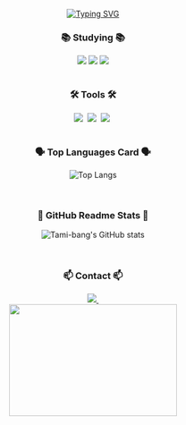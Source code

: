 <!--타이틀 부분-->
<p align="center">
  <a href="https://git.io/typing-svg">
    <img src="https://readme-typing-svg.demolab.com?font=VT323&size=50&duration=3000&pause=1000&color=000000&background=FFFFFF&width=500&height=90&lines=Tami-bang%E2%80%99s+Dev+Cloud+%E2%98%81%EF%B8%8F" alt="Typing SVG"/>
  </a>
</p>

<!--내용 부분-->
<h3 align="center">📚 Studying 📚</h3>
<div align="center">
 <img src="https://img.shields.io/badge/Java-007396?style=for-the-badge&logo=Java&logoColor=white"> 
 <img src="https://img.shields.io/badge/mysql-4479A1?style=for-the-badge&logo=mysql&logoColor=white">
 <img src="https://img.shields.io/badge/Amazon AWS-232F3E?style=for-the-badge&logo=amazonaws&logoColor=white">
</div>

<br>

<h3 align="center">🛠 Tools 🛠</h3>
<div align="center">
  <img src="https://img.shields.io/badge/git-F05033.svg?style=for-the-badge&logo=git&logoColor=white" />&nbsp
  <img src="https://img.shields.io/badge/github-181717.svg?style=for-the-badge&logo=github&logoColor=white" />&nbsp
  <img src="https://img.shields.io/badge/Notion-F3F3F3.svg?style=for-the-badge&logo=notion&logoColor=black" />&nbsp
</div>

<br>


<h3 align="center">🗣️ Top Languages Card 🗣️</h3>
<div align="center">
  
![Top Langs](https://github-readme-stats.vercel.app/api/top-langs/?username=anuraghazra&layout=compact)

</div>

<br>

<h3 align="center">🍎 GitHub Readme Stats 🍎</h3>
<div align="center">
  
![Tami-bang's GitHub stats](https://github-readme-stats.vercel.app/api?username=Tami-bang&show_icons=true&theme=radical)

</div>

<br>

<h3 align="center">📫 Contact 📫</h3>
<div align="center">
  <a href="mailto:vjihyunbangv@gmail.com">
    <img
      src="https://img.shields.io/badge/vjihyunbangv@gmail.com-D14836?style=for-the-badge&logo=gmail&logoColor=white"/>&nbsp
  </a>
</div>

<div align="center">
<a href="https://github.com/devxb/gitanimals">
  <img src="https://render.gitanimals.org/lines/{tami-bang}?pet-id=1" width="300" height="200"/>
</a>
</div>
